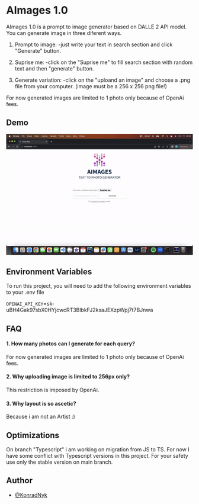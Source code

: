 
# AImages 1.0

AImages 1.0 is a prompt to image generator based on DALLE 2 API model. You can generate image in three diferent ways.

1. Prompt to image:
-just write your text in search section and click "Generate" button.

2. Suprise me:
-click on the "Suprise me" to fill search section with random text and then "generate" button.

3. Generate variation:
-click on the "uploand an image" and choose a .png file from your computer. (image must be a 256 x 256 png file!)

For now generated images are limited to 1 photo only because of OpenAi fees. 



## Demo
<img src= "https://github.com/nyxon1/Aimages/blob/5887d4fb475d707f8465e9cd432910d051065a54/public/IMG_0950.GIF" > 

## Environment Variables

To run this project, you will need to add the following environment variables to your .env file

`OPENAI_API_KEY`=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



## FAQ

#### 1. How many photos can I generate for each query?

For now generated images are limited to 1 photo only because of OpenAi fees.

#### 2. Why uploading image is limited to 256px only? 

This restriction is imposed by OpenAi.

#### 3. Why layout is so ascetic?

Because i am not an Artist :)

## Optimizations

On branch "Typescript" i am working on migration from JS to TS. For now I have some conflict with Typescript versions in this project. For your safety use only the stable version on main branch. 


## Author

- [@KonradNyk](https://www.github.com/nyxon1)

